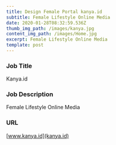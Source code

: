 ```yaml
---
title: Design Female Portal kanya.id
subtitle: Female Lifestyle Online Media
date: 2020-01-28T08:32:59.536Z
thumb_img_path: /images/kanya.jpg
content_img_path: /images/Home.jpg
excerpt: Female Lifestyle Online Media
template: post
---
```

### Job Title

Kanya.id

### Job Description

Female Lifestyle Online Media

### URL

[www.kanya.id](kanya.id)
